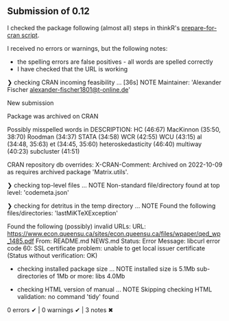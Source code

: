 ## Submission of 0.12 

I checked the package following (almost all) steps in thinkR's [prepare-for-cran script](https://github.com/ThinkR-open/prepare-for-cran).

I received no errors or warnings, but the following notes: 

- the spelling errors are false positives - all words are spelled correctly
- I have checked that the URL is working

❯ checking CRAN incoming feasibility ... [36s] NOTE
  Maintainer: 'Alexander Fischer <alexander-fischer1801@t-online.de>'
  
  New submission
  
  Package was archived on CRAN
  
  Possibly misspelled words in DESCRIPTION:
    HC (46:67)
    MacKinnon (35:50, 38:70)
    Roodman (34:37)
    STATA (34:58)
    WCR (42:55)
    WCU (43:15)
    al (34:48, 35:63)
    et (34:45, 35:60)
    heteroskedasticity (46:40)
    multiway (40:23)
    subcluster (41:51)
  
  CRAN repository db overrides:
    X-CRAN-Comment: Archived on 2022-10-09 as requires archived package
      'Matrix.utils'.

❯ checking top-level files ... NOTE
  Non-standard file/directory found at top level:
    'codemeta.json'

❯ checking for detritus in the temp directory ... NOTE
  Found the following files/directories:
    'lastMiKTeXException'
    
Found the following (possibly) invalid URLs:
  URL: https://www.econ.queensu.ca/sites/econ.queensu.ca/files/wpaper/qed_wp_1485.pdf
    From: README.md
          NEWS.md
    Status: Error
    Message: libcurl error code 60:
      	SSL certificate problem: unable to get local issuer certificate
      	(Status without verification: OK)

* checking installed package size ... NOTE
  installed size is  5.1Mb
  sub-directories of 1Mb or more:
    libs   4.0Mb

* checking HTML version of manual ... NOTE
Skipping checking HTML validation: no command 'tidy' found

0 errors ✔ | 0 warnings ✔ | 3 notes ✖
